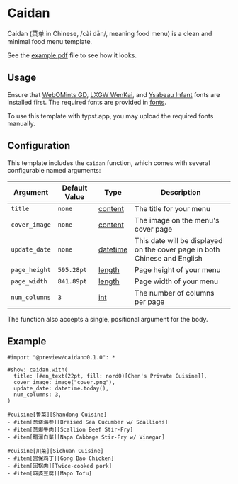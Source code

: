 # Caidan

Caidan (菜单 in Chinese, /cài dān/, meaning food menu) is a clean and minimal food menu template.

See the [example.pdf](https://github.com/cu1ch3n/caidan/blob/main/example.pdf) file to see how it looks.

## Usage

Ensure that [WebOMints GD], [LXGW WenKai], and [Ysabeau Infant] fonts are installed first. The required fonts are provided in [fonts](https://github.com/cu1ch3n/caidan/tree/main/fonts).

To use this template with typst.app, you may upload the required fonts manually.

## Configuration

This template includes the `caidan` function, which comes with several configurable named arguments:

| Argument | Default Value | Type | Description |
| --- | --- | --- | --- |
| `title` | `none` | [content] | The title for your menu |
| `cover_image` | `none` | [content] | The image on the menu's cover page |
| `update_date` | `none` | [datetime] | This date will be displayed on the cover page in both Chinese and English |
| `page_height` | `595.28pt` | [length] | Page height of your menu |
| `page_width` | `841.89pt` | [length] | Page width of your menu |
| `num_columns` | `3` | [int] | The number of columns per page |

The function also accepts a single, positional argument for the body.

## Example

```typ
#import "@preview/caidan:0.1.0": *

#show: caidan.with(
  title: [#en_text(22pt, fill: nord0)[Chen's Private Cuisine]],
  cover_image: image("cover.png"),
  update_date: datetime.today(),
  num_columns: 3,
)

#cuisine[鲁菜][Shandong Cuisine]
- #item[葱烧海参][Braised Sea Cucumber w/ Scallions]
- #item[葱爆牛肉][Scallion Beef Stir-Fry]
- #item[醋溜白菜][Napa Cabbage Stir-Fry w/ Vinegar]

#cuisine[川菜][Sichuan Cuisine]
- #item[宫保鸡丁][Gong Bao Chicken]
- #item[回锅肉][Twice-cooked pork]
- #item[麻婆豆腐][Mapo Tofu]
```

[content]: https://typst.app/docs/reference/foundations/content/
[datetime]: https://typst.app/docs/reference/foundations/datetime/
[length]: https://typst.app/docs/reference/layout/length/
[int]: https://typst.app/docs/reference/foundations/int/
[WebOMints GD]: http://www.galapagosdesign.com/original/webomints.htm
[LXGW WenKai]: https://github.com/lxgw/LxgwWenKai
[Ysabeau Infant]: https://fonts.google.com/specimen/Libre+Baskerville
